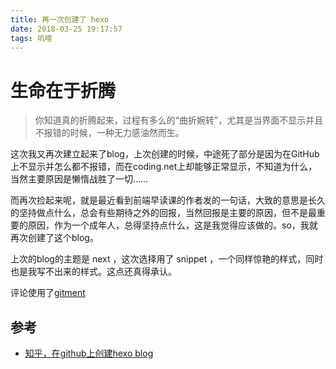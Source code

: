 ```yaml
---
title: 再一次创建了 hexo
date: 2018-03-25 19:17:57
tags: 叽喳
---
```


# 生命在于折腾

> 你知道真的折腾起来，过程有多么的“曲折婉转”，尤其是当界面不显示并且不报错的时候，一种无力感油然而生。

这次我又再次建立起来了blog，上次创建的时候，中途死了部分是因为在GitHub上不显示并怎么都不报错，而在coding.net上却能够正常显示，不知道为什么，当然主要原因是懒惰战胜了一切……

而再次捡起来呢，就是最近看到前端早读课的作者发的一句话，大致的意思是长久的坚持做点什么，总会有些期待之外的回报，当然回报是主要的原因，但不是最重要的原因，作为一个成年人，总得坚持点什么，这是我觉得应该做的。so，我就再次创建了这个blog。

上次的blog的主题是 next ，这次选择用了 snippet ，一个同样惊艳的样式，同时也是我写不出来的样式。这点还真得承认。

评论使用了[gitment](https://imsun.net/posts/gitment-introduction/)

## 参考

- [知乎，在github上创建hexo blog](https://zhuanlan.zhihu.com/p/26625249)